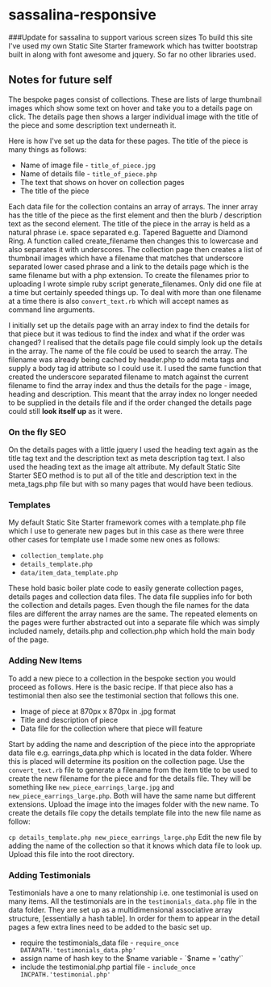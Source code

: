 sassalina-responsive
====================

###Update for sassalina to support various screen sizes
To build this site I've used my own Static Site Starter framework which has twitter bootstrap built in along with font awesome and jquery. So far no other libraries used.

## Notes for future self
The bespoke pages consist of collections. These are lists of large thumbnail images which show some text on hover and take you to a details page on click. The details page then shows a larger individual image with the title of the piece and some description text underneath it.

Here is how I've set up the data for these pages. The title of the piece is many things as follows:
* Name of image file - `title_of_piece.jpg`
* Name of details file - `title_of_piece.php`
* The text that shows on hover on collection pages
* The title of the piece

Each data file for the collection contains an array of arrays. The inner array has the title of the piece as the first element and then the blurb / description text as the second element. The title of the piece in the array is held as a natural phrase i.e. space separated e.g. Tapered Baguette and Diamond Ring. A function called create_filename then changes this to lowercase and also separates it with underscores. The collection page then creates a list of thumbnail images which have a filename that matches that underscore separated lower cased phrase and a link to the details page which is the same filename but with a php extension. To create the filenames prior to uploading I wrote simple ruby script generate_filenames. Only did one file at a time but certainly speeded things up. To deal with more than one filename at a time there is also `convert_text.rb` which will accept names as command line arguments.

I initially set up the details page with an array index to find the details for that piece but it was tedious to find the index and what if the order was changed? I realised that the details page file could simply look up the details in the array. The name of the file could be used to search the array. The filename was already being cached by header.php to add meta tags and supply a body tag id attribute so I could use it. I used the same function that created the underscore separated filename to match against the current filename to find the array index and thus the details for the page - image, heading and description. This meant that the array index no longer needed to be supplied in the details file and if the order changed the details page could still __look itself up__ as it were.

### On the fly SEO
On the details pages with a little jquery I used the heading text again as the title tag text and the description text as meta description tag text. I also used the heading text as the image alt attribute. My default Static Site Starter SEO method is to put all of the title and description text in the meta_tags.php file but with so many pages that would have been tedious.

### Templates
My default Static Site Starter framework comes with a template.php file which I use to generate new pages but in this case as there were three other cases for template use I made some new ones as follows:
* `collection_template.php`
* `details_template.php`
* `data/item_data_template.php`

These hold basic boiler plate code to easily generate collection pages, details pages and collection data files. The data file supplies info for both the collection and details pages. Even though the file names for the data files are different the array names are the same. The repeated elements on the pages were further abstracted out into a separate file which was simply included namely, details.php and collection.php which hold the main body of the page.

### Adding New Items
To add a new piece to a collection in the bespoke section you would proceed as follows. Here is the basic recipe. If that piece also has a testimonial then also see the testimonial section that follows this one.
* Image of piece at 870px x 870px in .jpg format
* Title and description of piece
* Data file for the collection where that piece will feature

Start by adding the name and description of the piece into the appropriate data file e.g. earrings_data.php which is located in the data folder. Where this is placed will determine its position on the collection page. Use the `convert_text.rb` file to generate a filename from the item title to be used to create the new filename for the piece and for the details file. They will be something like `new_piece_earrings_large.jpg` and `new_piece_earrings_large.php`. Both will have the same name but different extensions. Upload the image into the images folder with the new name. To create the details file copy the details template file into the new file name as follow:

`cp details_template.php new_piece_earrings_large.php`
Edit the new file by adding the name of the collection so that it knows which data file to look up. Upload this file into the root directory.

### Adding Testimonials
Testimonials have a one to many relationship i.e. one testimonial is used on many items. All the testimonials are in the `testimonials_data.php` file in the data folder. They are set up as a multidimensional associative array structure, [essentially a hash table]. In order for them to appear in the detail pages a few extra lines need to be added to the basic set up.
* require the testimonials_data file - `require_once DATAPATH.'testimonials_data.php'`
* assign name of hash key to the $name variable - `$name = 'cathy'`
* include the testimonial.php partial file - `include_once INCPATH.'testimonial.php'`
